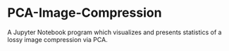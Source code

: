 # PCA-Image-Compression
A Jupyter Notebook program which visualizes and presents statistics of a lossy image compression via PCA.
